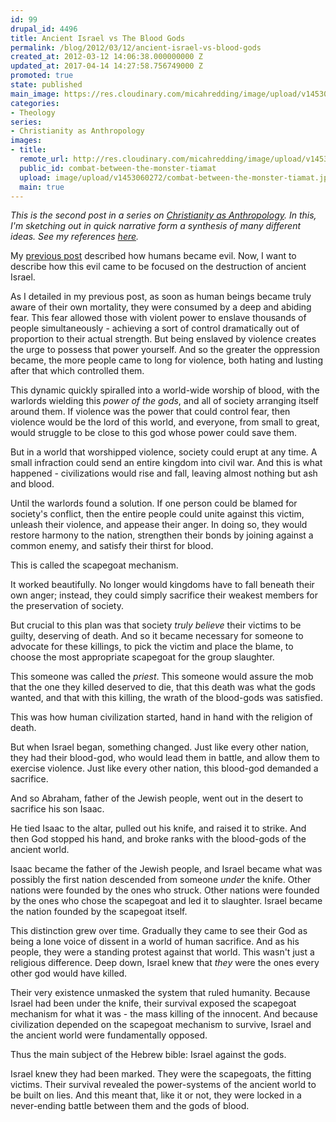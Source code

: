 ```yaml
---
id: 99
drupal_id: 4496
title: Ancient Israel vs The Blood Gods
permalink: /blog/2012/03/12/ancient-israel-vs-blood-gods
created_at: 2012-03-12 14:06:38.000000000 Z
updated_at: 2017-04-14 14:27:58.756749000 Z
promoted: true
state: published
main_image: https://res.cloudinary.com/micahredding/image/upload/v1453060272/combat-between-the-monster-tiamat.jpg
categories:
- Theology
series:
- Christianity as Anthropology
images:
- title: 
  remote_url: http://res.cloudinary.com/micahredding/image/upload/v1453060272/combat-between-the-monster-tiamat.jpg
  public_id: combat-between-the-monster-tiamat
  upload: image/upload/v1453060272/combat-between-the-monster-tiamat.jpg
  main: true
---
```

*This is the second post in a series on [Christianity as Anthropology](http://micahredding.com/blog/series/christianity-anthropology). In this, I'm sketching out in quick narrative form a synthesis of many different ideas. See my references [here](http://micahredding.com/blog/2012/03/11/references-christianity-anthropology).*

My [previous post]() described how humans became evil. Now, I want to describe how this evil came to be focused on the destruction of ancient Israel.

As I detailed in my previous post, as soon as human beings became truly aware of their own mortality, they were consumed by a deep and abiding fear. This fear allowed those with violent power to enslave thousands of people simultaneously - achieving a sort of control dramatically out of proportion to their actual strength. But being enslaved by violence creates the urge to possess that power yourself. And so the greater the oppression became, the more people came to long for violence, both hating and lusting after that which controlled them.

This dynamic quickly spiralled into a world-wide worship of blood, with the warlords wielding this *power of the gods*, and all of society arranging itself around them. If violence was the power that could control fear, then violence would be the lord of this world, and everyone, from small to great, would struggle to be close to this god whose power could save them.

But in a world that worshipped violence, society could erupt at any time. A small infraction could send an entire kingdom into civil war. And this is what happened - civilizations would rise and fall, leaving almost nothing but ash and blood.

Until the warlords found a solution. If one person could be blamed for society's conflict, then the entire people could unite against this victim, unleash their violence, and appease their anger. In doing so, they would restore harmony to the nation, strengthen their bonds by joining against a common enemy, and satisfy their thirst for blood.

This is called the scapegoat mechanism.

It worked beautifully. No longer would kingdoms have to fall beneath their own anger; instead, they could simply sacrifice their weakest members for the preservation of society.

But crucial to this plan was that society *truly believe* their victims to be guilty, deserving of death. And so it became necessary for someone to advocate for these killings, to pick the victim and place the blame, to choose the most appropriate scapegoat for the group slaughter.

This someone was called the *priest*. This someone would assure the mob that the one they killed deserved to die,  that this death was what the gods wanted, and that with this killing, the wrath of the blood-gods was satisfied.

This was how human civilization started, hand in hand with the religion of death.

But when Israel began, something changed. Just like every other nation, they had their blood-god, who would lead them in battle, and allow them to exercise violence. Just like every other nation, this blood-god demanded a sacrifice. 

And so Abraham, father of the Jewish people, went out in the desert to sacrifice his son Isaac.

He tied Isaac to the altar, pulled out his knife, and raised it to strike. And then God stopped his hand, and broke ranks with the blood-gods of the ancient world.

Isaac became the father of the Jewish people, and Israel became what was possibly the first nation descended from someone *under* the knife. Other nations were founded by the ones who struck. Other nations were founded by the ones who chose the scapegoat and led it to slaughter. Israel became the nation founded by the scapegoat itself.

This distinction grew over time. Gradually they came to see their God as being a lone voice of dissent in a world of human sacrifice. And as his people, they were a standing protest against that world. This wasn't just a religious difference. Deep down, Israel knew that *they* were the ones every other god would have killed. 

Their very existence unmasked the system that ruled humanity. Because Israel had been under the knife, their survival exposed the scapegoat mechanism for what it was - the mass killing of the innocent. And because civilization depended on the scapegoat mechanism to survive, Israel and the ancient world were fundamentally opposed. 

Thus the main subject of the Hebrew bible: Israel against the gods.

Israel knew they had been marked. They were the scapegoats, the fitting victims. Their survival revealed the power-systems of the ancient world to be built on lies. And this meant that, like it or not, they were locked in a never-ending battle between them and the gods of blood.
